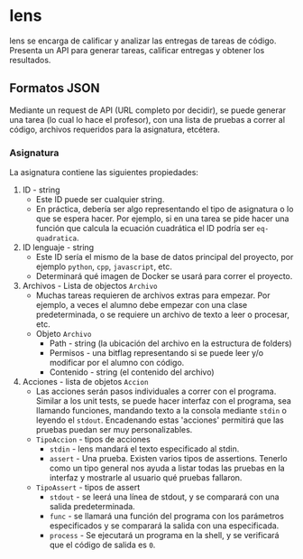 # lens

lens se encarga de calificar y analizar las entregas de tareas de código. Presenta un API para generar tareas, calificar entregas y obtener los resultados.

## Formatos JSON
Mediante un request de API (URL completo por decidir), se puede generar una tarea (lo cual lo hace el profesor), con una lista de pruebas a correr al código, archivos requeridos para la asignatura, etcétera.
### Asignatura
La asignatura contiene las siguientes propiedades:
1. ID - string
    - Este ID puede ser cualquier string.
    - En práctica, debería ser algo representando el tipo de asignatura o lo que se espera hacer. Por ejemplo, si en una tarea se pide hacer una función que calcula la ecuación cuadrática el ID podría ser `eq-quadratica`.
2. ID lenguaje - string
    - Este ID sería el mismo de la base de datos principal del proyecto, por ejemplo `python`, `cpp`, `javascript`, etc.
    - Determinará qué imagen de Docker se usará para correr el proyecto.
3. Archivos - Lista de objectos `Archivo`
    - Muchas tareas requieren de archivos extras para empezar. Por ejemplo, a veces el alumno debe empezar con una clase predeterminada, o se requiere un archivo de texto a leer o procesar, etc.
    - Objeto `Archivo`
        - Path - string (la ubicación del archivo en la estructura de folders)
        - Permisos - una bitflag representando si se puede leer y/o modificar por el alumno con código.
        - Contenido - string (el contenido del archivo)
4. Acciones - lista de objetos `Accion`
    - Las acciones serán pasos individuales a correr con el programa. Similar a los unit tests, se puede hacer interfaz con el programa, sea llamando funciones, mandando texto a la consola mediante `stdin` o leyendo el `stdout`. Encadenando estas 'acciones' permitirá que las pruebas puedan ser muy personalizables.
    - `TipoAccion` - tipos de acciones
        - `stdin` - lens mandará el texto especificado al stdin.
        - `assert` - Una prueba. Existen varios tipos de assertions. Tenerlo como un tipo general nos ayuda a listar todas las pruebas en la interfaz y mostrarle al usuario qué pruebas fallaron.
    - `TipoAssert` - tipos de assert
        - `stdout` - se leerá una línea de stdout, y se comparará con una salida predeterminada.
        - `func` - se llamará una función del programa con los parámetros especificados y se comparará la salida con una especificada.
        - `process` - Se ejecutará un programa en la shell, y se verificará que el código de salida es `0`. 